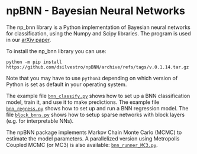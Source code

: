 # npBNN - Bayesian Neural Networks
The np_bnn library is a Python implementation of Bayesian neural networks for classification, using the Numpy and Scipy libraries. The program is used in our [arXiv paper](https://arxiv.org/abs/2005.04987).

To install the np_bnn library you can use:

```
python -m pip install https://github.com/dsilvestro/npBNN/archive/refs/tags/v.0.1.14.tar.gz
```
Note that you may have to use `python3` depending on which version of Python is set as default in your operating system. 


The example file [`bnn_classify.py`](https://github.com/dsilvestro/npBNN/blob/master/bnn_classify.py) shows how to set up a BNN classification model, train it, and use it to make predictions. 
The example file [`bnn_regress.py`](https://github.com/dsilvestro/npBNN/blob/master/bnn_regress.py) shows how to set up and run a BNN regression model.
The file [`block_bnns.py`](https://github.com/dsilvestro/npBNN/blob/master/block_bnns.py) shows how to setup sparse networks with block layers (e.g. for interpretable NNs). 

The npBNN package implements Markov Chain Monte Carlo (MCMC) to estimate the model parameters. A parallelized version using Metropolis Coupled MCMC (or MC3) is also available: [`bnn_runner_MC3.py`](https://github.com/dsilvestro/npBNN/blob/master/bnn_runner_MC3.py).
